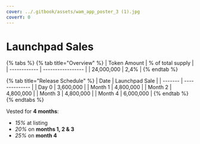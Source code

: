 ```yaml
---
cover: ../.gitbook/assets/wam_app_poster_3 (1).jpg
coverY: 0
---
```


# Launchpad Sales

{% tabs %}
{% tab title="Overview" %}
| Token Amount | % of total supply |
| ------------ | ----------------- |
| 24,000,000   | 2,4%              |
{% endtab %}

{% tab title="Release Schedule" %}
| Date    | Launchpad Sale |
| ------- | -------------- |
| Day 0   | 3,600,000      |
| Month 1 | 4,800,000      |
| Month 2 | 4,800,000      |
| Month 3 | 4,800,000      |
| Month 4 | 6,000,000      |
{% endtab %}
{% endtabs %}

Vested for **4 months**:

* _15%_ at listing
* _20%_ on **months 1, 2 & 3**
* _25%_ on **month 4**
